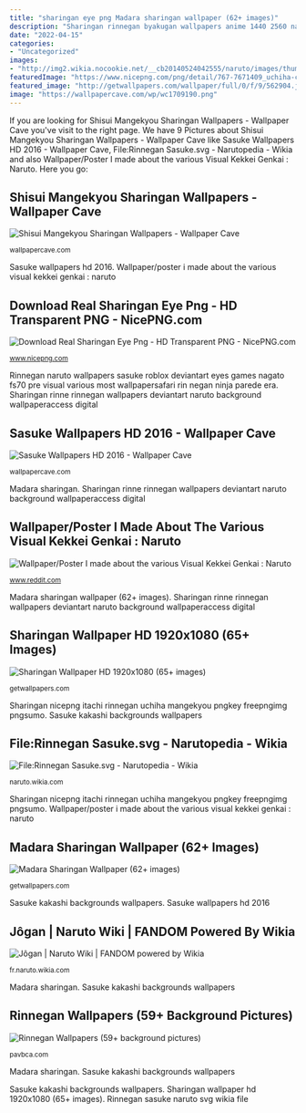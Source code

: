 ```yaml
---
title: "sharingan eye png Madara sharingan wallpaper (62+ images)"
description: "Sharingan rinnegan byakugan wallpapers anime 1440 2560 naruto rinne sasuke background resolution uchiha desktop wallpapercave getwallpapers"
date: "2022-04-15"
categories:
- "Uncategorized"
images:
- "http://img2.wikia.nocookie.net/__cb20140524042555/naruto/images/thumb/4/46/Rinnegan_Sasuke.svg/300px-Rinnegan_Sasuke.svg.png"
featuredImage: "https://www.nicepng.com/png/detail/767-7671409_uchiha-clan-symbol-png.png"
featured_image: "http://getwallpapers.com/wallpaper/full/0/f/9/562904.jpg"
image: "https://wallpapercave.com/wp/wc1709190.png"
---
```


If you are looking for Shisui Mangekyou Sharingan Wallpapers - Wallpaper Cave you've visit to the right page. We have 9 Pictures about Shisui Mangekyou Sharingan Wallpapers - Wallpaper Cave like Sasuke Wallpapers HD 2016 - Wallpaper Cave, File:Rinnegan Sasuke.svg - Narutopedia - Wikia and also Wallpaper/Poster I made about the various Visual Kekkei Genkai : Naruto. Here you go:

## Shisui Mangekyou Sharingan Wallpapers - Wallpaper Cave

![Shisui Mangekyou Sharingan Wallpapers - Wallpaper Cave](https://wallpapercave.com/wp/wp2566755.jpg "Madara sharingan")

<small>wallpapercave.com</small>

Sasuke wallpapers hd 2016. Wallpaper/poster i made about the various visual kekkei genkai : naruto

## Download Real Sharingan Eye Png - HD Transparent PNG - NicePNG.com

![Download Real Sharingan Eye Png - HD Transparent PNG - NicePNG.com](https://www.nicepng.com/png/detail/767-7671409_uchiha-clan-symbol-png.png "Sasuke wallpapers hd 2016")

<small>www.nicepng.com</small>

Rinnegan naruto wallpapers sasuke roblox deviantart eyes games nagato fs70 pre visual various most wallpapersafari rin negan ninja parede era. Sharingan rinne rinnegan wallpapers deviantart naruto background wallpaperaccess digital

## Sasuke Wallpapers HD 2016 - Wallpaper Cave

![Sasuke Wallpapers HD 2016 - Wallpaper Cave](https://wallpapercave.com/wp/wc1709190.png "Sharingan wallpaper hd 1920x1080 (65+ images)")

<small>wallpapercave.com</small>

Madara sharingan. Sharingan rinne rinnegan wallpapers deviantart naruto background wallpaperaccess digital

## Wallpaper/Poster I Made About The Various Visual Kekkei Genkai : Naruto

![Wallpaper/Poster I made about the various Visual Kekkei Genkai : Naruto](http://th05.deviantart.net/fs70/PRE/f/2012/318/2/7/rinnegan_by_izeer-d5kz89n.png "Sharingan wallpaper hd 1920x1080 (65+ images)")

<small>www.reddit.com</small>

Madara sharingan wallpaper (62+ images). Sharingan rinne rinnegan wallpapers deviantart naruto background wallpaperaccess digital

## Sharingan Wallpaper HD 1920x1080 (65+ Images)

![Sharingan Wallpaper HD 1920x1080 (65+ images)](http://getwallpapers.com/wallpaper/full/0/f/9/562904.jpg "Sasuke wallpapers hd 2016")

<small>getwallpapers.com</small>

Sharingan nicepng itachi rinnegan uchiha mangekyou pngkey freepngimg pngsumo. Sasuke kakashi backgrounds wallpapers

## File:Rinnegan Sasuke.svg - Narutopedia - Wikia

![File:Rinnegan Sasuke.svg - Narutopedia - Wikia](http://img2.wikia.nocookie.net/__cb20140524042555/naruto/images/thumb/4/46/Rinnegan_Sasuke.svg/300px-Rinnegan_Sasuke.svg.png "Rinnegan naruto wallpapers sasuke roblox deviantart eyes games nagato fs70 pre visual various most wallpapersafari rin negan ninja parede era")

<small>naruto.wikia.com</small>

Sharingan nicepng itachi rinnegan uchiha mangekyou pngkey freepngimg pngsumo. Wallpaper/poster i made about the various visual kekkei genkai : naruto

## Madara Sharingan Wallpaper (62+ Images)

![Madara Sharingan Wallpaper (62+ images)](http://getwallpapers.com/wallpaper/full/0/0/6/512692.jpg "Download real sharingan eye png")

<small>getwallpapers.com</small>

Sasuke kakashi backgrounds wallpapers. Sasuke wallpapers hd 2016

## Jôgan | Naruto Wiki | FANDOM Powered By Wikia

![Jôgan | Naruto Wiki | FANDOM powered by Wikia](https://vignette.wikia.nocookie.net/naruto/images/8/8e/Jôgan.svg/revision/latest/scale-to-width-down/320?cb=20180411204140&amp;path-prefix=fr "Rinnegan wallpapers (59+ background pictures)")

<small>fr.naruto.wikia.com</small>

Madara sharingan. Sasuke kakashi backgrounds wallpapers

## Rinnegan Wallpapers (59+ Background Pictures)

![Rinnegan Wallpapers (59+ background pictures)](http://pavbca.com/walldb/original/0/b/1/689302.jpg "Sasuke wallpapers hd 2016")

<small>pavbca.com</small>

Madara sharingan. Sasuke kakashi backgrounds wallpapers

Sasuke kakashi backgrounds wallpapers. Sharingan wallpaper hd 1920x1080 (65+ images). Rinnegan sasuke naruto svg wikia file
